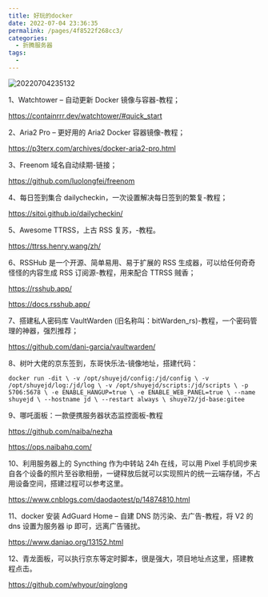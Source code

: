 ```yaml
---
title: 好玩的docker
date: 2022-07-04 23:36:35
permalink: /pages/4f8522f268cc3/
categories:
  - 折腾服务器
tags:
  -
---
```


![20220704235132](https://gcore.jsdelivr.net/gh/wu529778790/image/blog/20220704235132.png)

<!-- more -->

1、Watchtower – 自动更新 Docker 镜像与容器-教程；

<https://containrrr.dev/watchtower/#quick_start>

2、Aria2 Pro – 更好用的 Aria2 Docker 容器镜像-教程；

<https://p3terx.com/archives/docker-aria2-pro.html>

3、Freenom 域名自动续期-链接；

<https://github.com/luolongfei/freenom>

4、每日签到集合 dailycheckin，一次设置解决每日签到的繁复-教程；

<https://sitoi.github.io/dailycheckin/>

5、Awesome TTRSS，上古 RSS 复苏，-教程。

<https://ttrss.henry.wang/zh/>

6、RSSHub 是一个开源、简单易用、易于扩展的 RSS 生成器，可以给任何奇奇怪怪的内容生成 RSS 订阅源-教程，用来配合 TTRSS 贼香；

<https://rsshub.app/>

<https://docs.rsshub.app/>

7、搭建私人密码库 VaultWarden (旧名称叫：bitWarden_rs)-教程，一个密码管理的神器，强烈推荐；

<https://github.com/dani-garcia/vaultwarden/>

8、树叶大佬的京东签到，东哥快乐法-镜像地址，搭建代码：

```shell
docker run -dit \ -v /opt/shuyejd/config:/jd/config \ -v /opt/shuyejd/log:/jd/log \ -v /opt/shuyejd/scripts:/jd/scripts \ -p 5706:5678 \ -e ENABLE_HANGUP=true \ -e ENABLE_WEB_PANEL=true \ --name shuyejd \ --hostname jd \ --restart always \ shuye72/jd-base:gitee
```

9、哪吒面板：一款便携服务器状态监控面板-教程

<https://github.com/naiba/nezha>

<https://ops.naibahq.com/>

10、利用服务器上的 Syncthing 作为中转站 24h 在线，可以用 Pixel 手机同步来自各个设备的照片至谷歌相册，一键释放后就可以实现照片的统一云端存储，不占用设备空间，搭建过程可以参考这里。

<https://www.cnblogs.com/daodaotest/p/14874810.html>

11、docker 安装 AdGuard Home – 自建 DNS 防污染、去广告-教程，将 V2 的 dns 设置为服务器 ip 即可，远离广告骚扰。

<https://www.daniao.org/13152.html>

12、青龙面板，可以执行京东等定时脚本，很是强大，项目地址点这里，搭建教程点击。

<https://github.com/whyour/qinglong>

